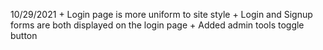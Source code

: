 10/29/2021
\+ Login page is more uniform to site style
\+ Login and Signup forms are both displayed on the login page
\+ Added admin tools toggle button